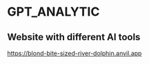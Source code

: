 # GPT_ANALYTIC
Website with different AI tools
---------------------------------
https://blond-bite-sized-river-dolphin.anvil.app
